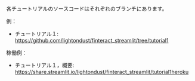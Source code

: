 各チュートリアルのソースコードはそれぞれのブランチにあります。

例：

- チュートリアル１: https://github.com/lightondust/finteract_streamlit/tree/tutorial1

稼働例：

- チュートリアル１，概要: https://share.streamlit.io/lightondust/finteract_streamlit/tutorial1heroku